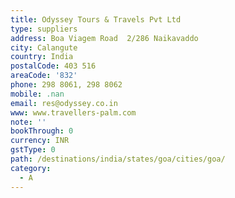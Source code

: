 ```yaml
---
title: Odyssey Tours & Travels Pvt Ltd
type: suppliers
address: Boa Viagem Road  2/286 Naikavaddo
city: Calangute
country: India
postalCode: 403 516
areaCode: '832'
phone: 298 8061, 298 8062
mobile: .nan
email: res@odyssey.co.in
www: www.travellers-palm.com
note: ''
bookThrough: 0
currency: INR
gstType: 0
path: /destinations/india/states/goa/cities/goa/
category:
  - A
---
```


